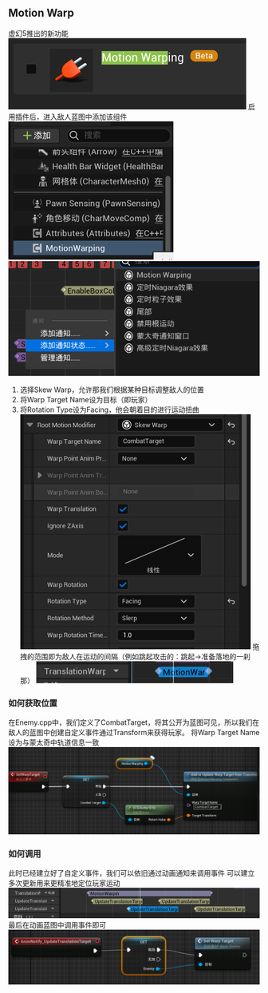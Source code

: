 ## Motion Warp
虚幻5推出的新功能
![输入图片说明](/imgs/2024-08-29/b8NqgjKj9EG9xNT3.png)
启用插件后，进入敌人蓝图中添加该组件
![输入图片说明](/imgs/2024-08-29/VcUcG5bvFzAT2foN.png)
![输入图片说明](/imgs/2024-08-29/7Dbmh7szJxnD8UXq.png)
1. 选择Skew Warp，允许那我们根据某种目标调整敌人的位置
2. 将Warp Target Name设为目标（即玩家）
3. 将Rotation Type设为Facing，他会朝着目的进行运动扭曲
![输入图片说明](/imgs/2024-08-29/uFhORIaBksS3p65L.png)
拖拽的范围即为敌人在运动的间隔（例如跳起攻击的：跳起->准备落地的一刹那）
![输入图片说明](/imgs/2024-08-29/i7SgI0pvmSnEwJ3A.png)
### 如何获取位置
在Enemy.cpp中，我们定义了CombatTarget，将其公开为蓝图可见，所以我们在敌人的蓝图中创建自定义事件通过Transform来获得玩家。
将Warp Target Name设为与蒙太奇中轨道信息一致
![输入图片说明](/imgs/2024-08-29/2mALIJjrEB0eZgsK.png)
### 如何调用
此时已经建立好了自定义事件，我们可以依旧通过动画通知来调用事件
可以建立多次更新用来更精准地定位玩家运动
![输入图片说明](/imgs/2024-08-29/1zPMh1ZAHUwOoygS.png)
最后在动画蓝图中调用事件即可
![输入图片说明](/imgs/2024-08-29/85MWtbsgmiJPdwOK.png)
<!--stackedit_data:
eyJoaXN0b3J5IjpbLTQxMTc0MzA2NSwxMTQ1MTEzNjUwLDIxMz
QxNzA4OTcsMTA4MzY5NjQwOCwyMzU0MDY0ODAsMzk2Nzk5NTJd
fQ==
-->